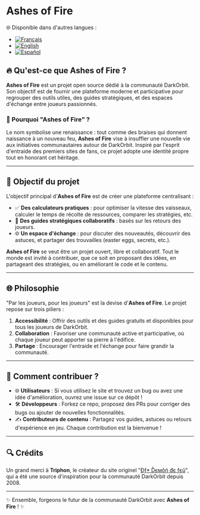 # Ashes of Fire

🌐 Disponible dans d'autres langues :  
- [![Français](https://img.shields.io/badge/lang-fr-blue)](README-fr.md)
- [![English](https://img.shields.io/badge/lang-en-red)](README-en.md)
- [![Español](https://img.shields.io/badge/lang-es-yellow)](README-es.md)

## 🔥 Qu'est-ce que **Ashes of Fire** ?

**Ashes of Fire** est un projet open source dédié à la communauté DarkOrbit. Son objectif est de fournir une plateforme moderne et participative pour regrouper des outils utiles, des guides stratégiques, et des espaces d'échange entre joueurs passionnés.

### 🌟 Pourquoi "Ashes of Fire" ?

Le nom symbolise une renaissance : tout comme des braises qui donnent naissance à un nouveau feu, **Ashes of Fire** vise à insuffler une nouvelle vie aux initiatives communautaires autour de DarkOrbit. Inspiré par l'esprit d'entraide des premiers sites de fans, ce projet adopte une identité propre tout en honorant cet héritage.

---

## 🚀 Objectif du projet

L'objectif principal d'**Ashes of Fire** est de créer une plateforme centralisant :

- ✅ **Des calculateurs pratiques** : pour optimiser la vitesse des vaisseaux, calculer le temps de récolte de ressources, comparer les stratégies, etc.
- 🔎 **Des guides stratégiques collaboratifs** : basés sur les retours des joueurs.
- 🌐 **Un espace d'échange** : pour discuter des nouveautés, découvrir des astuces, et partager des trouvailles (easter eggs, secrets, etc.).

**Ashes of Fire** se veut être un projet ouvert, libre et collaboratif. Tout le monde est invité à contribuer, que ce soit en proposant des idées, en partageant des stratégies, ou en améliorant le code et le contenu.

---

## 🌐 Philosophie

"Par les joueurs, pour les joueurs" est la devise d'**Ashes of Fire**. Le projet repose sur trois piliers :

1. **Accessibilité** : Offrir des outils et des guides gratuits et disponibles pour tous les joueurs de DarkOrbit.
2. **Collaboration** : Favoriser une communauté active et participative, où chaque joueur peut apporter sa pierre à l'édifice.
3. **Partage** : Encourager l'entraide et l'échange pour faire grandir la communauté.

---

## 🔧 Comment contribuer ?

- 🌐 **Utilisateurs** : Si vous utilisez le site et trouvez un bug ou avez une idée d'amélioration, ouvrez une issue sur ce dépôt !
- 🛠️ **Développeurs** : Forkez ce repo, proposez des PRs pour corriger des bugs ou ajouter de nouvelles fonctionnalités.
- ✍️ **Contributeurs de contenu** : Partagez vos guides, astuces ou retours d'expérience en jeu. Chaque contribution est la bienvenue !

---

## 🔍 Crédits

Un grand merci à **Triphon**, le créateur du site originel "[Đƒ* Ďємǒή đє ƒєŭ](http://darkorbit.mavideotek.fr/)", qui a été une source d'inspiration pour la communauté DarkOrbit depuis 2008.

---

✨ Ensemble, forgeons le futur de la communauté DarkOrbit avec **Ashes of Fire** ! ✨
